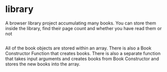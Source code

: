# library
A browser library project accumulating many books. You can store them inside the library, find their page count and whether you have read them or not


##
All of the book objects are stored within an array.
There is also a Book Constructor Function that creates books.
There is also a separate function that takes input arguments and creates books from Book Constructor and stores the new books into the array.